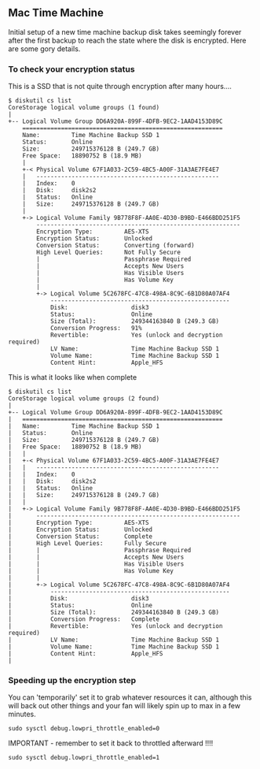 ## Mac Time Machine

Initial setup of a new time machine backup disk takes seemingly forever after the first backup to reach the state where the disk is encrypted.  Here are some gory details.


### To check your encryption status

This is a SSD that is not quite through encryption after many hours....

```
$ diskutil cs list
CoreStorage logical volume groups (1 found)
|
+-- Logical Volume Group DD6A920A-899F-4DFB-9EC2-1AAD4153D89C
    =========================================================
    Name:         Time Machine Backup SSD 1
    Status:       Online
    Size:         249715376128 B (249.7 GB)
    Free Space:   18890752 B (18.9 MB)
    |
    +-< Physical Volume 67F1A033-2C59-4BC5-A00F-31A3AE7FE4E7
    |   ----------------------------------------------------
    |   Index:    0
    |   Disk:     disk2s2
    |   Status:   Online
    |   Size:     249715376128 B (249.7 GB)
    |
    +-> Logical Volume Family 9B778F8F-AA0E-4D30-B9BD-E466BDD251F5
        ----------------------------------------------------------
        Encryption Type:         AES-XTS
        Encryption Status:       Unlocked
        Conversion Status:       Converting (forward)
        High Level Queries:      Not Fully Secure
        |                        Passphrase Required
        |                        Accepts New Users
        |                        Has Visible Users
        |                        Has Volume Key
        |
        +-> Logical Volume 5C2678FC-47C8-498A-8C9C-6B1D80A07AF4
            ---------------------------------------------------
            Disk:                  disk3
            Status:                Online
            Size (Total):          249344163840 B (249.3 GB)
            Conversion Progress:   91%
            Revertible:            Yes (unlock and decryption required)
            LV Name:               Time Machine Backup SSD 1
            Volume Name:           Time Machine Backup SSD 1
            Content Hint:          Apple_HFS
```

This is what it looks like when complete

```
$ diskutil cs list
CoreStorage logical volume groups (2 found)
|
+-- Logical Volume Group DD6A920A-899F-4DFB-9EC2-1AAD4153D89C
|   =========================================================
|   Name:         Time Machine Backup SSD 1
|   Status:       Online
|   Size:         249715376128 B (249.7 GB)
|   Free Space:   18890752 B (18.9 MB)
|   |
|   +-< Physical Volume 67F1A033-2C59-4BC5-A00F-31A3AE7FE4E7
|   |   ----------------------------------------------------
|   |   Index:    0
|   |   Disk:     disk2s2
|   |   Status:   Online
|   |   Size:     249715376128 B (249.7 GB)
|   |
|   +-> Logical Volume Family 9B778F8F-AA0E-4D30-B9BD-E466BDD251F5
|       ----------------------------------------------------------
|       Encryption Type:         AES-XTS
|       Encryption Status:       Unlocked
|       Conversion Status:       Complete
|       High Level Queries:      Fully Secure
|       |                        Passphrase Required
|       |                        Accepts New Users
|       |                        Has Visible Users
|       |                        Has Volume Key
|       |
|       +-> Logical Volume 5C2678FC-47C8-498A-8C9C-6B1D80A07AF4
|           ---------------------------------------------------
|           Disk:                  disk3
|           Status:                Online
|           Size (Total):          249344163840 B (249.3 GB)
|           Conversion Progress:   Complete
|           Revertible:            Yes (unlock and decryption required)
|           LV Name:               Time Machine Backup SSD 1
|           Volume Name:           Time Machine Backup SSD 1
|           Content Hint:          Apple_HFS
|
```

### Speeding up the encryption step

You can 'temporarily' set it to grab whatever resources it can, although this will back out other things and your fan will likely spin up to max in a few minutes.

```
sudo sysctl debug.lowpri_throttle_enabled=0
```

IMPORTANT - remember to set it back to throttled afterward !!!!

```
sudo sysctl debug.lowpri_throttle_enabled=1
```

